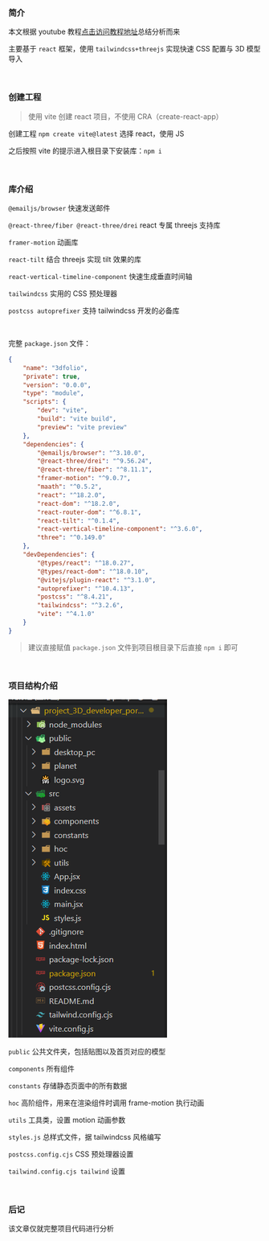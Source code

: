 ### 简介

本文根据 youtube 教程[点击访问教程地址](https://www.youtube.com/watch?v=0fYi8SGA20k&t=3491s)总结分析而来

主要基于 `react` 框架，使用 `tailwindcss+threejs` 实现快速 CSS 配置与 3D 模型导入

<br>

### 创建工程

> 使用 vite 创建 react 项目，不使用 CRA（create-react-app）

创建工程 `npm create vite@latest`
选择 react，使用 JS

之后按照 vite 的提示进入根目录下安装库：`npm i`

<br>

### 库介绍

`@emailjs/browser` 快速发送邮件

`@react-three/fiber @react-three/drei` react 专属 threejs 支持库

`framer-motion` 动画库

`react-tilt` 结合 threejs 实现 tilt 效果的库

`react-vertical-timeline-component` 快速生成垂直时间轴

`tailwindcss` 实用的 CSS 预处理器

`postcss autoprefixer` 支持 tailwindcss 开发的必备库

<br>

完整 `package.json` 文件：

```json
{
	"name": "3dfolio",
	"private": true,
	"version": "0.0.0",
	"type": "module",
	"scripts": {
		"dev": "vite",
		"build": "vite build",
		"preview": "vite preview"
	},
	"dependencies": {
		"@emailjs/browser": "^3.10.0",
		"@react-three/drei": "^9.56.24",
		"@react-three/fiber": "^8.11.1",
		"framer-motion": "^9.0.7",
		"maath": "^0.5.2",
		"react": "^18.2.0",
		"react-dom": "^18.2.0",
		"react-router-dom": "^6.8.1",
		"react-tilt": "^0.1.4",
		"react-vertical-timeline-component": "^3.6.0",
		"three": "^0.149.0"
	},
	"devDependencies": {
		"@types/react": "^18.0.27",
		"@types/react-dom": "^18.0.10",
		"@vitejs/plugin-react": "^3.1.0",
		"autoprefixer": "^10.4.13",
		"postcss": "^8.4.21",
		"tailwindcss": "^3.2.6",
		"vite": "^4.1.0"
	}
}
```

> 建议直接赋值 `package.json` 文件到项目根目录下后直接 `npm i` 即可

<br>

### 项目结构介绍

![](./img/t1/t1.png)

`public` 公共文件夹，包括贴图以及首页对应的模型

`components` 所有组件

`constants` 存储静态页面中的所有数据

`hoc` 高阶组件，用来在渲染组件时调用 frame-motion 执行动画

`utils` 工具类，设置 motion 动画参数

`styles.js` 总样式文件，据 tailwindcss 风格编写

`postcss.config.cjs` CSS 预处理器设置

`tailwind.config.cjs tailwind` 设置

<br>

### 后记

该文章仅就完整项目代码进行分析

